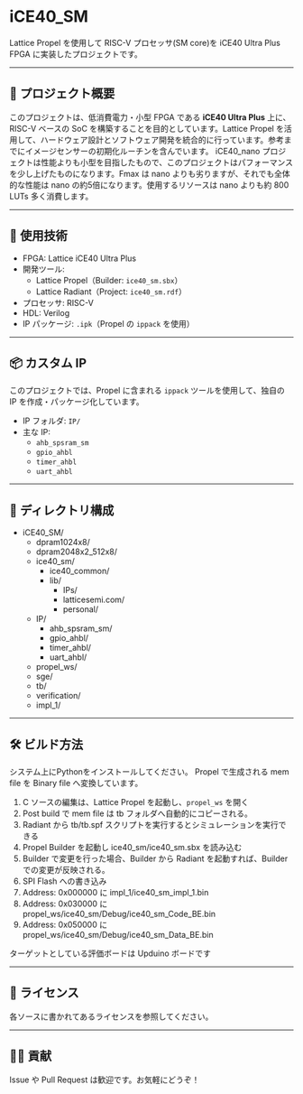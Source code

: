 # iCE40_SM

Lattice Propel を使用して RISC-V プロセッサ(SM core)を iCE40 Ultra Plus FPGA に実装したプロジェクトです。

---

## 🚀 プロジェクト概要

このプロジェクトは、低消費電力・小型 FPGA である **iCE40 Ultra Plus** 上に、RISC-V ベースの SoC を構築することを目的としています。Lattice Propel を活用して、ハードウェア設計とソフトウェア開発を統合的に行っています。参考までにイメージセンサーの初期化ルーチンを含んでいます。
iCE40_nano プロジェクトは性能よりも小型を目指したもので、このプロジェクトはパフォーマンスを少し上げたものになります。Fmax は nano よりも劣りますが、それでも全体的な性能は nano の約5倍になります。使用するリソースは nano よりも約 800 LUTs 多く消費します。

---

## 🔧 使用技術

- FPGA: Lattice iCE40 Ultra Plus  
- 開発ツール:
  - Lattice Propel（Builder: `ice40_sm.sbx`）
  - Lattice Radiant（Project: `ice40_sm.rdf`）
- プロセッサ: RISC-V  
- HDL: Verilog  
- IP パッケージ: `.ipk`（Propel の `ippack` を使用）

---

## 📦 カスタム IP

このプロジェクトでは、Propel に含まれる `ippack` ツールを使用して、独自の IP を作成・パッケージ化しています。

- IP フォルダ: `IP/`
- 主な IP:
  - `ahb_spsram_sm`
  - `gpio_ahbl`
  - `timer_ahbl`
  - `uart_ahbl`

---

## 📁 ディレクトリ構成

- iCE40_SM/
  - dpram1024x8/
  - dpram2048x2_512x8/
  - ice40_sm/
    - ice40_common/
    - lib/
      - IPs/
      - latticesemi.com/
      - personal/
  - IP/
    - ahb_spsram_sm/
    - gpio_ahbl/
    - timer_ahbl/
    - uart_ahbl/
  - propel_ws/
  - sge/
  - tb/
  - verification/
  - impl_1/
---

## 🛠️ ビルド方法
システム上にPythonをインストールしてください。
Propel で生成される mem file を Binary file へ変換しています。

1. C ソースの編集は、Lattice Propel を起動し、`propel_ws` を開く
2. Post build で mem file は tb フォルダへ自動的にコピーされる。
3. Radiant から tb/tb.spf スクリプトを実行するとシミュレーションを実行できる
4. Propel Builder を起動し ice40_sm/ice40_sm.sbx を読み込む
5. Builder で変更を行った場合、Builder から Radiant を起動すれば、Builder での変更が反映される。
6. SPI Flash への書き込み
7. Address: 0x000000 に impl_1/ice40_sm_impl_1.bin
8. Address: 0x030000 に propel_ws/ice40_sm/Debug/ice40_sm_Code_BE.bin
9. Address: 0x050000 に propel_ws/ice40_sm/Debug/ice40_sm_Data_BE.bin

ターゲットとしている評価ボードは Upduino ボードです

---
## 📄 ライセンス

各ソースに書かれてあるライセンスを参照してください。

---

## 🙋‍♂️ 貢献

Issue や Pull Request は歓迎です。お気軽にどうぞ！
